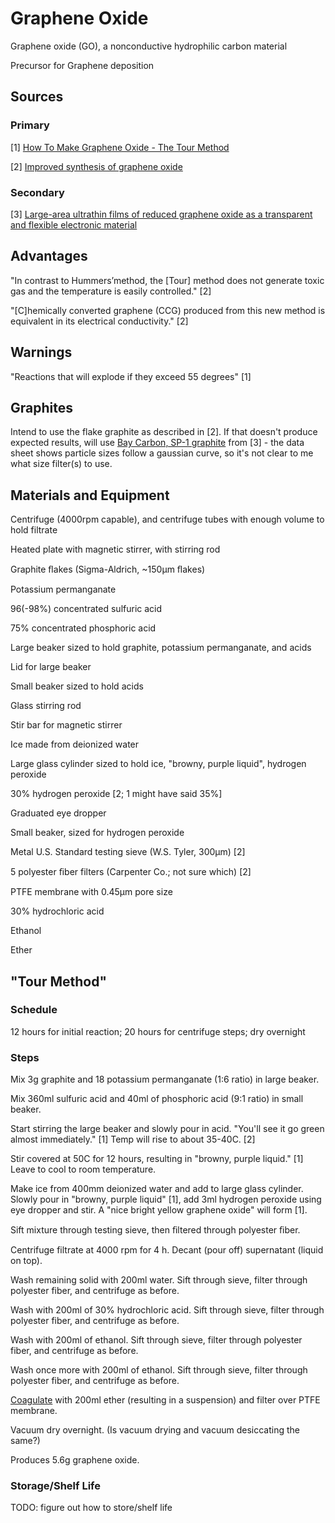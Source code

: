 # Graphene Oxide

Graphene oxide (GO), a nonconductive hydrophilic carbon material

Precursor for Graphene deposition

## Sources

### Primary

[1] [How To Make Graphene Oxide - The Tour Method](https://youtu.be/c17ePPuEaAk)

[2] [Improved synthesis of graphene oxide](https://pubs.acs.org/doi/abs/10.1021/nn1006368)

### Secondary

[3] [Large-area ultrathin films of reduced graphene oxide as a transparent and flexible electronic material](https://www.nature.com/articles/nnano.2008.83)

## Advantages

"In contrast to Hummers’method, the [Tour] method does not generate toxic gas and the temperature is easily controlled." [2]

"[C]hemically converted graphene (CCG) produced from this new method is equivalent in its electrical conductivity." [2]

## Warnings

"Reactions that will explode if they exceed 55 degrees" [1]

## Graphites

Intend to use the flake graphite as described in [2]. If that doesn't produce expected results, will use [Bay Carbon, SP-1 graphite](https://www.baycarbon.com/SP1Summary.htm) from [3] - the data sheet shows particle sizes follow a gaussian curve, so it's not clear to me what size filter(s) to use.

## Materials and Equipment

Centrifuge (4000rpm capable), and centrifuge tubes with enough volume to hold filtrate   

Heated plate with magnetic stirrer, with stirring rod

Graphite ﬂakes (Sigma-Aldrich, ~150μm ﬂakes)

Potassium permanganate

96(-98%) concentrated sulfuric acid

75% concentrated phosphoric acid

Large beaker sized to hold graphite, potassium permanganate, and acids

Lid for large beaker

Small beaker sized to hold acids

Glass stirring rod

Stir bar for magnetic stirrer

Ice made from deionized water

Large glass cylinder sized to hold ice, "browny, purple liquid", hydrogen peroxide

30% hydrogen peroxide [2; 1 might have said 35%]

Graduated eye dropper

Small beaker, sized for hydrogen peroxide

Metal U.S. Standard testing sieve (W.S. Tyler, 300μm) [2]

5 polyester ﬁber filters (Carpenter Co.; not sure which) [2]

PTFE membrane with 0.45μm pore size

30% hydrochloric acid

Ethanol

Ether

## "Tour Method"

### Schedule

12 hours for initial reaction; 20 hours for centrifuge steps; dry overnight

### Steps

Mix 3g graphite and 18 potassium permanganate (1:6 ratio) in large beaker.

Mix 360ml sulfuric acid and 40ml of phosphoric acid (9:1 ratio) in small beaker.

Start stirring the large beaker and slowly pour in acid. "You'll see it go green almost immediately." [1]  Temp will rise to about 35-40C. [2]

Stir covered at 50C for 12 hours, resulting in "browny, purple liquid." [1]  Leave to cool to room temperature.

Make ice from 400mm deionized water and add to large glass cylinder. Slowly pour in "browny, purple liquid" [1], add 3ml hydrogen peroxide using eye dropper and stir.  A "nice bright yellow graphene oxide" will form [1].

Sift mixture through testing sieve, then ﬁltered through polyester ﬁber.  

Centrifuge filtrate at 4000 rpm for 4 h.  Decant (pour off) supernatant (liquid on top).

Wash remaining solid with 200ml water.  Sift through sieve, filter through polyester fiber, and centrifuge as before.

Wash with 200ml of 30% hydrochloric acid.  Sift through sieve, filter through polyester fiber, and centrifuge as before.

Wash with 200ml of ethanol.  Sift through sieve, filter through polyester fiber, and centrifuge as before.

Wash once more with 200ml of ethanol.  Sift through sieve, filter through polyester fiber, and centrifuge as before.

[Coagulate](https://www.quora.com/What-is-coagulation-in-chemistry) with 200ml ether (resulting in a suspension) and filter over PTFE membrane.

Vacuum dry overnight.  (Is vacuum drying and vacuum desiccating the same?)

Produces 5.6g graphene oxide.

### Storage/Shelf Life

TODO: figure out how to store/shelf life
